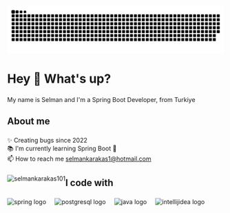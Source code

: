 ###

<img src="https://raw.githubusercontent.com/SelmanKarakas101/SelmanKarakas101/output/snake.svg" alt="Snake animation" />

###

<h1 align="left">Hey 👋 What's up?</h1>

###

<p align="left">My name is Selman and I'm a Spring Boot Developer, from Turkiye</p>

###

<h2 align="left">About me</h2>

###

<p align="left" >✨ Creating bugs since 2022<br>📚 I'm currently learning Spring Boot 🍃<br>📫 How to reach me <a href="mailto:selmankarakas1@hotmail.com">selmankarakas1@hotmail.com</a><br></p>

###

<p><img align="left" src="https://github-readme-stats.vercel.app/api/top-langs?username=selmankarakas101&show_icons=true&locale=en&layout=compact" alt="selmankarakas101" /</p>
  
###

<h2 align="left">I code with</h2>

###

<div align="left">
  <img src="https://cdn.jsdelivr.net/gh/devicons/devicon/icons/spring/spring-original.svg" height="40" alt="spring logo"  />
  <img width="12" />
  <img src="https://cdn.jsdelivr.net/gh/devicons/devicon/icons/postgresql/postgresql-original.svg" height="40" alt="postgresql logo"  />
  <img width="12" />
  <img src="https://cdn.jsdelivr.net/gh/devicons/devicon/icons/java/java-original.svg" height="40" alt="java logo"  />
  <img width="12" />
  <img src="https://skillicons.dev/icons?i=idea" height="40" alt="intellijidea logo"  />
</div>
